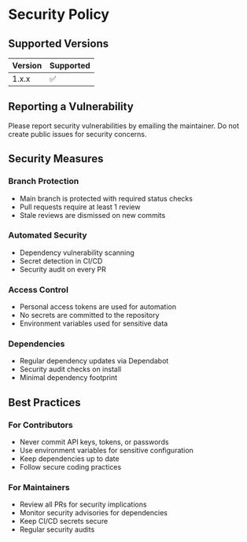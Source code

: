 # Security Policy

## Supported Versions

| Version | Supported          |
| ------- | ------------------ |
| 1.x.x   | :white_check_mark: |

## Reporting a Vulnerability

Please report security vulnerabilities by emailing the maintainer. Do not create public issues for security concerns.

## Security Measures

### Branch Protection
- Main branch is protected with required status checks
- Pull requests require at least 1 review
- Stale reviews are dismissed on new commits

### Automated Security
- Dependency vulnerability scanning
- Secret detection in CI/CD
- Security audit on every PR

### Access Control
- Personal access tokens are used for automation
- No secrets are committed to the repository
- Environment variables used for sensitive data

### Dependencies
- Regular dependency updates via Dependabot
- Security audit checks on install
- Minimal dependency footprint

## Best Practices

### For Contributors
- Never commit API keys, tokens, or passwords
- Use environment variables for sensitive configuration
- Keep dependencies up to date
- Follow secure coding practices

### For Maintainers
- Review all PRs for security implications
- Monitor security advisories for dependencies
- Keep CI/CD secrets secure
- Regular security audits